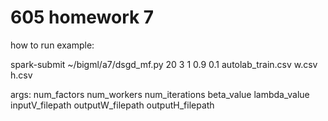 # 605 homework 7
how to run example:

spark-submit ~/bigml/a7/dsgd_mf.py 20 3 1 0.9 0.1 autolab_train.csv w.csv h.csv

args: num_factors num_workers num_iterations beta_value lambda_value inputV_filepath outputW_filepath outputH_filepath
